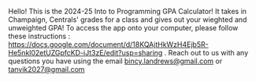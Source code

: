 Hello! This is the 2024-25 Into to Programming GPA Calculator! It takes in Champaign, Centrals' grades for a class and gives out your wieghted and unweighted GPA! To access the app onto your computer, please follow these instructions : https://docs.google.com/document/d/18KQAjtHkWzH4Ejb5R-He5nkl02etUZGpfcKD-iJt3zE/edit?usp=sharing . Reach out to us with any questions you have using the email bincy.landrews@gmail.com or tanvik2027@gmail.com

